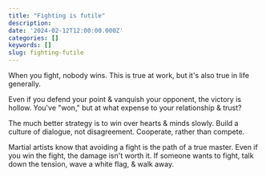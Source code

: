 ```yaml
---
title: "Fighting is futile"
description:
date: '2024-02-12T12:00:00.000Z'
categories: []
keywords: []
slug: fighting-futile
---
```


When you fight, nobody wins. This is true at work, but it's also true in life generally.

Even if you defend your point & vanquish your opponent, the victory is hollow. You've "won," but at what expense to your relationship & trust?

The much better strategy is to win over hearts & minds slowly. Build a culture of dialogue, not disagreement. Cooperate, rather than compete.

Martial artists know that avoiding a fight is the path of a true master. Even if you win the fight, the damage isn't worth it. If someone wants to fight, talk down the tension, wave a white flag, & walk away.
